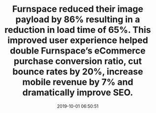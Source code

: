 ---
layout: post
title:  "Furnspace reduced their image payload by 86% resulting in a reduction in load time of 65%. This improved user experience helped double Furnspace’s eCommerce purchase conversion ratio, cut bounce rates by 20%, increase mobile revenue by 7% and dramatically improve SEO."
storySource: "https://www.scientiamobile.com/case-studies/imageengine-case-study-furnspace/"
date:   2019-10-01 06:50:51
tags:
 - seo
 - conversion
 - bounce rate
 - revenue
 - "2018"
permalink: "/{{ page.date | date: '%Y/%m/%d' }}/{{ page.fileSlug }}/"
---